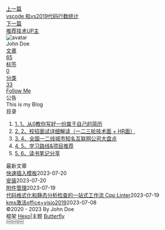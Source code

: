 <!DOCTYPE html><html lang="zh-CN" data-theme="light"><head><meta charset="UTF-8"><meta http-equiv="X-UA-Compatible" content="IE=edge"><meta name="viewport" content="width=device-width, initial-scale=1.0, maximum-scale=1.0"><title>学习资源 | Hexo</title><meta name="author" content="John Doe"><meta name="copyright" content="John Doe"><meta name="format-detection" content="telephone=no"><meta name="theme-color" content="#ffffff"><meta name="description" content="首先是学习圈的圈友独家资源：《阿秀的学习笔记》网站内容PDF版本，目前为第四版，第五版正在制作中，仅为阿秀的学习圈圈友提供！第四版链接: https:&#x2F;&#x2F;pan.baidu.com&#x2F;s&#x2F;19C2oieSDxpdkqR2kEqq-Wg 提取码: wvtm 一、《阿秀的学习圈》独享资源-校招求职一条龙服务 1、从0教你写好一份属于自己的简历一份合格的简历是怎样的？ 已完结 链接：https:&#x2F;&#x2F;www">
<meta property="og:type" content="article">
<meta property="og:title" content="学习资源">
<meta property="og:url" content="http://example.com/posts/%E5%AD%A6%E4%B9%A0/%E8%B5%84%E6%BA%90/%E5%AD%A6%E4%B9%A0%E8%B5%84%E6%BA%90.md">
<meta property="og:site_name" content="Hexo">
<meta property="og:description" content="首先是学习圈的圈友独家资源：《阿秀的学习笔记》网站内容PDF版本，目前为第四版，第五版正在制作中，仅为阿秀的学习圈圈友提供！第四版链接: https:&#x2F;&#x2F;pan.baidu.com&#x2F;s&#x2F;19C2oieSDxpdkqR2kEqq-Wg 提取码: wvtm 一、《阿秀的学习圈》独享资源-校招求职一条龙服务 1、从0教你写好一份属于自己的简历一份合格的简历是怎样的？ 已完结 链接：https:&#x2F;&#x2F;www">
<meta property="og:locale" content="zh_CN">
<meta property="og:image" content="https://i.loli.net/2021/02/24/5O1day2nriDzjSu.png">
<meta property="article:published_time" content="2023-03-07T09:36:33.000Z">
<meta property="article:modified_time" content="2023-05-17T07:32:59.832Z">
<meta property="article:author" content="John Doe">
<meta name="twitter:card" content="summary">
<meta name="twitter:image" content="https://i.loli.net/2021/02/24/5O1day2nriDzjSu.png"><link rel="shortcut icon" href="/img/web/favicon.png"><link rel="canonical" href="http://example.com/posts/%E5%AD%A6%E4%B9%A0/%E8%B5%84%E6%BA%90/%E5%AD%A6%E4%B9%A0%E8%B5%84%E6%BA%90.md"><link rel="preconnect" href="//cdn.jsdelivr.net"/><link rel="preconnect" href="//busuanzi.ibruce.info"/><link rel="stylesheet" href="/css/index.css"><link rel="stylesheet" href="https://cdn.jsdelivr.net/npm/@fortawesome/fontawesome-free/css/all.min.css" media="print" onload="this.media='all'"><link rel="stylesheet" href="https://cdn.jsdelivr.net/npm/@fancyapps/ui/dist/fancybox.min.css" media="print" onload="this.media='all'"><script>const GLOBAL_CONFIG = { 
  root: '/',
  algolia: undefined,
  localSearch: undefined,
  translate: undefined,
  noticeOutdate: undefined,
  highlight: {"plugin":"highlighjs","highlightCopy":true,"highlightLang":true,"highlightHeightLimit":false},
  copy: {
    success: '复制成功',
    error: '复制错误',
    noSupport: '浏览器不支持'
  },
  relativeDate: {
    homepage: false,
    post: false
  },
  runtime: '',
  date_suffix: {
    just: '刚刚',
    min: '分钟前',
    hour: '小时前',
    day: '天前',
    month: '个月前'
  },
  copyright: undefined,
  lightbox: 'fancybox',
  Snackbar: undefined,
  source: {
    justifiedGallery: {
      js: 'https://cdn.jsdelivr.net/npm/flickr-justified-gallery/dist/fjGallery.min.js',
      css: 'https://cdn.jsdelivr.net/npm/flickr-justified-gallery/dist/fjGallery.min.css'
    }
  },
  isPhotoFigcaption: false,
  islazyload: false,
  isAnchor: false,
  percent: {
    toc: true,
    rightside: false,
  }
}</script><script id="config-diff">var GLOBAL_CONFIG_SITE = {
  title: '学习资源',
  isPost: true,
  isHome: false,
  isHighlightShrink: false,
  isToc: true,
  postUpdate: '2023-05-17 15:32:59'
}</script><noscript><style type="text/css">
  #nav {
    opacity: 1
  }
  .justified-gallery img {
    opacity: 1
  }

  #recent-posts time,
  #post-meta time {
    display: inline !important
  }
</style></noscript><script>(win=>{
    win.saveToLocal = {
      set: function setWithExpiry(key, value, ttl) {
        if (ttl === 0) return
        const now = new Date()
        const expiryDay = ttl * 86400000
        const item = {
          value: value,
          expiry: now.getTime() + expiryDay,
        }
        localStorage.setItem(key, JSON.stringify(item))
      },

      get: function getWithExpiry(key) {
        const itemStr = localStorage.getItem(key)

        if (!itemStr) {
          return undefined
        }
        const item = JSON.parse(itemStr)
        const now = new Date()

        if (now.getTime() > item.expiry) {
          localStorage.removeItem(key)
          return undefined
        }
        return item.value
      }
    }
  
    win.getScript = url => new Promise((resolve, reject) => {
      const script = document.createElement('script')
      script.src = url
      script.async = true
      script.onerror = reject
      script.onload = script.onreadystatechange = function() {
        const loadState = this.readyState
        if (loadState && loadState !== 'loaded' && loadState !== 'complete') return
        script.onload = script.onreadystatechange = null
        resolve()
      }
      document.head.appendChild(script)
    })
  
    win.getCSS = (url,id = false) => new Promise((resolve, reject) => {
      const link = document.createElement('link')
      link.rel = 'stylesheet'
      link.href = url
      if (id) link.id = id
      link.onerror = reject
      link.onload = link.onreadystatechange = function() {
        const loadState = this.readyState
        if (loadState && loadState !== 'loaded' && loadState !== 'complete') return
        link.onload = link.onreadystatechange = null
        resolve()
      }
      document.head.appendChild(link)
    })
  
      win.activateDarkMode = function () {
        document.documentElement.setAttribute('data-theme', 'dark')
        if (document.querySelector('meta[name="theme-color"]') !== null) {
          document.querySelector('meta[name="theme-color"]').setAttribute('content', '#0d0d0d')
        }
      }
      win.activateLightMode = function () {
        document.documentElement.setAttribute('data-theme', 'light')
        if (document.querySelector('meta[name="theme-color"]') !== null) {
          document.querySelector('meta[name="theme-color"]').setAttribute('content', '#ffffff')
        }
      }
      const t = saveToLocal.get('theme')
    
          if (t === 'dark') activateDarkMode()
          else if (t === 'light') activateLightMode()
        
      const asideStatus = saveToLocal.get('aside-status')
      if (asideStatus !== undefined) {
        if (asideStatus === 'hide') {
          document.documentElement.classList.add('hide-aside')
        } else {
          document.documentElement.classList.remove('hide-aside')
        }
      }
    
    const detectApple = () => {
      if(/iPad|iPhone|iPod|Macintosh/.test(navigator.userAgent)){
        document.documentElement.classList.add('apple')
      }
    }
    detectApple()
    })(window)</script><meta name="generator" content="Hexo 6.3.0"></head><body><div id="sidebar"><div id="menu-mask"></div><div id="sidebar-menus"><div class="avatar-img is-center"><img src="https://i.loli.net/2021/02/24/5O1day2nriDzjSu.png" onerror="onerror=null;src='/img/web/friend_404.gif'" alt="avatar"/></div><div class="sidebar-site-data site-data is-center"><a href="/archives/"><div class="headline">文章</div><div class="length-num">65</div></a><a href="/tags/"><div class="headline">标签</div><div class="length-num">0</div></a><a href="/categories/"><div class="headline">分类</div><div class="length-num">33</div></a></div><hr/><div class="menus_items"><div class="menus_item"><a class="site-page" href="/"><i class="fa-fw fas fa-home"></i><span> 首页</span></a></div><div class="menus_item"><a class="site-page" href="/archives/"><i class="fa-fw fas fa-archive"></i><span> 时间轴</span></a></div><div class="menus_item"><a class="site-page" href="/tags/"><i class="fa-fw fas fa-tags"></i><span> 标签</span></a></div><div class="menus_item"><a class="site-page" href="/categories/"><i class="fa-fw fas fa-folder-open"></i><span> 分类</span></a></div><div class="menus_item"><a class="site-page" href="/link/"><i class="fa-fw fas fa-link"></i><span> 友链</span></a></div><div class="menus_item"><a class="site-page" href="/about/"><i class="fa-fw fas fa-heart"></i><span> 关于</span></a></div></div></div></div><div class="post" id="body-wrap"><header class="post-bg" id="page-header" style="background: linear-gradient(20deg, #0062be, #925696, #cc426e, #fb0347)"><nav id="nav"><span id="blog-info"><a href="/" title="Hexo"><span class="site-name">Hexo</span></a></span><div id="menus"><div class="menus_items"><div class="menus_item"><a class="site-page" href="/"><i class="fa-fw fas fa-home"></i><span> 首页</span></a></div><div class="menus_item"><a class="site-page" href="/archives/"><i class="fa-fw fas fa-archive"></i><span> 时间轴</span></a></div><div class="menus_item"><a class="site-page" href="/tags/"><i class="fa-fw fas fa-tags"></i><span> 标签</span></a></div><div class="menus_item"><a class="site-page" href="/categories/"><i class="fa-fw fas fa-folder-open"></i><span> 分类</span></a></div><div class="menus_item"><a class="site-page" href="/link/"><i class="fa-fw fas fa-link"></i><span> 友链</span></a></div><div class="menus_item"><a class="site-page" href="/about/"><i class="fa-fw fas fa-heart"></i><span> 关于</span></a></div></div><div id="toggle-menu"><a class="site-page" href="javascript:void(0);"><i class="fas fa-bars fa-fw"></i></a></div></div></nav><div id="post-info"><h1 class="post-title">学习资源</h1><div id="post-meta"><div class="meta-firstline"><span class="post-meta-date"><i class="far fa-calendar-alt fa-fw post-meta-icon"></i><span class="post-meta-label">发表于</span><time class="post-meta-date-created" datetime="2023-03-07T09:36:33.000Z" title="发表于 2023-03-07 17:36:33">2023-03-07</time><span class="post-meta-separator">|</span><i class="fas fa-history fa-fw post-meta-icon"></i><span class="post-meta-label">更新于</span><time class="post-meta-date-updated" datetime="2023-05-17T07:32:59.832Z" title="更新于 2023-05-17 15:32:59">2023-05-17</time></span><span class="post-meta-categories"><span class="post-meta-separator">|</span><i class="fas fa-inbox fa-fw post-meta-icon"></i><a class="post-meta-categories" href="/categories/%E5%AD%A6%E4%B9%A0/">学习</a><i class="fas fa-angle-right post-meta-separator"></i><i class="fas fa-inbox fa-fw post-meta-icon"></i><a class="post-meta-categories" href="/categories/%E5%AD%A6%E4%B9%A0/%E8%B5%84%E6%BA%90/">资源</a></span></div><div class="meta-secondline"><span class="post-meta-separator">|</span><span class="post-meta-pv-cv" id="" data-flag-title="学习资源"><i class="far fa-eye fa-fw post-meta-icon"></i><span class="post-meta-label">阅读量:</span><span id="busuanzi_value_page_pv"><i class="fa-solid fa-spinner fa-spin"></i></span></span></div></div></div></header><main class="layout" id="content-inner"><div id="post"><article class="post-content" id="article-container"><p>首先是学习圈的圈友独家资源：《阿秀的学习笔记》网站内容PDF版本，目前为第四版，第五版正在制作中，仅为阿秀的学习圈圈友提供！第四版链接: <a target="_blank" rel="noopener" href="https://pan.baidu.com/s/19C2oieSDxpdkqR2kEqq-Wg">https://pan.baidu.com/s/19C2oieSDxpdkqR2kEqq-Wg</a> 提取码: wvtm</p>
<p>一、《阿秀的学习圈》独享资源-校招求职一条龙服务</p>
<h1 id="1、从0教你写好一份属于自己的简历"><a href="#1、从0教你写好一份属于自己的简历" class="headerlink" title="1、从0教你写好一份属于自己的简历"></a>1、从0教你写好一份属于自己的简历</h1><p>一份合格的简历是怎样的？ 已完结 链接：<a target="_blank" rel="noopener" href="https://www.yuque.com/docs/share/29d989cc-86e1-48cf-b731-d39030388685">https://www.yuque.com/docs/share/29d989cc-86e1-48cf-b731-d39030388685</a><br>个人信息模块要这么写 已完结 链接：<a target="_blank" rel="noopener" href="https://www.yuque.com/docs/share/526aa724-f87b-43bd-b519-6058537891ec">https://www.yuque.com/docs/share/526aa724-f87b-43bd-b519-6058537891ec</a><br>教育背景模块要这么写 已完结 链接：<a target="_blank" rel="noopener" href="https://www.yuque.com/docs/share/6d1698af-6a68-451f-b95e-496527a8f7cb">https://www.yuque.com/docs/share/6d1698af-6a68-451f-b95e-496527a8f7cb</a><br>专业技能模块要这么写 已完结 链接：<a target="_blank" rel="noopener" href="https://www.yuque.com/docs/share/8d71bc4e-6426-4141-9d44-0710b45205bd">https://www.yuque.com/docs/share/8d71bc4e-6426-4141-9d44-0710b45205bd</a><br>实习经历模块要这么写 已完结 链接：<a target="_blank" rel="noopener" href="https://www.yuque.com/docs/share/f44e4e04-35e1-4b63-ac1c-32fa508f7b49">https://www.yuque.com/docs/share/f44e4e04-35e1-4b63-ac1c-32fa508f7b49</a><br>项目经验模块要这么写 已完结 链接：<a target="_blank" rel="noopener" href="https://www.yuque.com/docs/share/30fd8b4c-ce0d-486f-aacd-bc094d6e7a27">https://www.yuque.com/docs/share/30fd8b4c-ce0d-486f-aacd-bc094d6e7a27</a><br>校园经历模块要这么写 已完结 链接：<a target="_blank" rel="noopener" href="https://www.yuque.com/docs/share/e0ecb501-5879-4676-9da2-e5c1d04a39fe">https://www.yuque.com/docs/share/e0ecb501-5879-4676-9da2-e5c1d04a39fe</a><br>奖项证书模块要这么写 已完结 链接：<a target="_blank" rel="noopener" href="https://www.yuque.com/docs/share/26c7c18e-5d59-45a1-a1c7-e8b895cb9b96">https://www.yuque.com/docs/share/26c7c18e-5d59-45a1-a1c7-e8b895cb9b96</a><br>科研论文模块要这么写 已完结 链接：<a target="_blank" rel="noopener" href="https://www.yuque.com/docs/share/4120ccbd-b4fc-4292-8762-d1dd577ce802">https://www.yuque.com/docs/share/4120ccbd-b4fc-4292-8762-d1dd577ce802</a><br>自我评价模块要这么写 已完结 链接：<a target="_blank" rel="noopener" href="https://www.yuque.com/docs/share/a32f6781-5d9a-4286-8db9-35746b082624">https://www.yuque.com/docs/share/a32f6781-5d9a-4286-8db9-35746b082624</a><br>简历优秀文案&amp;叙述分享 已完结 链接：<a target="_blank" rel="noopener" href="https://www.yuque.com/docs/share/bedc9a5b-4eb1-4166-a8ab-5cb1de7c6e7d">https://www.yuque.com/docs/share/bedc9a5b-4eb1-4166-a8ab-5cb1de7c6e7d</a><br>优秀简历模板分享 已完结 链接：<a target="_blank" rel="noopener" href="https://www.yuque.com/docs/share/d51586de-b3c2-44ed-a409-5aac10b233c0">https://www.yuque.com/docs/share/d51586de-b3c2-44ed-a409-5aac10b233c0</a></p>
<h1 id="2、校招面试详细解读（一二三轮技术面-HR面）"><a href="#2、校招面试详细解读（一二三轮技术面-HR面）" class="headerlink" title="2、校招面试详细解读（一二三轮技术面 + HR面）"></a>2、校招面试详细解读（一二三轮技术面 + HR面）</h1><p>校招大厂技术岗面试基本知识 已完结  链接：<a target="_blank" rel="noopener" href="https://www.yuque.com/docs/share/023e3cea-fc87-4823-9e59-9f6cdee3b32d">https://www.yuque.com/docs/share/023e3cea-fc87-4823-9e59-9f6cdee3b32d</a><br>一轮技术面 已完结  链接：<a target="_blank" rel="noopener" href="https://www.yuque.com/docs/share/9f9545e2-4efa-4a95-9f7f-0a4f78de3f51">https://www.yuque.com/docs/share/9f9545e2-4efa-4a95-9f7f-0a4f78de3f51</a><br>二轮技术面 已完结   链接：<a target="_blank" rel="noopener" href="https://www.yuque.com/docs/share/81d7d11b-fcff-4a37-90fd-ae0dec622ccf">https://www.yuque.com/docs/share/81d7d11b-fcff-4a37-90fd-ae0dec622ccf</a><br>三轮技术面 已完结   链接：<a target="_blank" rel="noopener" href="https://www.yuque.com/docs/share/d7264ba9-0d08-4d3e-b248-e9ce13375949">https://www.yuque.com/docs/share/d7264ba9-0d08-4d3e-b248-e9ce13375949</a><br>交叉面 已完结  链接：<a target="_blank" rel="noopener" href="https://www.yuque.com/docs/share/cf8e8fa9-92ed-4a17-be56-a90cf280d431">https://www.yuque.com/docs/share/cf8e8fa9-92ed-4a17-be56-a90cf280d431</a><br>HR面详细解读 已完结（包括常见回答话术） 链接： <a target="_blank" rel="noopener" href="https://www.yuque.com/docs/share/bca09dd9-16f8-43a6-b231-79fdfa5ea084">https://www.yuque.com/docs/share/bca09dd9-16f8-43a6-b231-79fdfa5ea084</a></p>
<h1 id="4、全国一二线城市知名互联网公司大盘点"><a href="#4、全国一二线城市知名互联网公司大盘点" class="headerlink" title="4、全国一二线城市知名互联网公司大盘点"></a>4、全国一二线城市知名互联网公司大盘点</h1><p>上海互联网公司盘点（已完结，共225家）链接：<a target="_blank" rel="noopener" href="https://www.yuque.com/docs/share/49d754e1-b868-46e4-ab02-8e2b153799fc">https://www.yuque.com/docs/share/49d754e1-b868-46e4-ab02-8e2b153799fc</a><br>北京互联网公司盘点（已完结，共82家) 链接：<a target="_blank" rel="noopener" href="https://www.yuque.com/docs/share/239796b1-bca4-4048-a63d-3e421dd10ea4">https://www.yuque.com/docs/share/239796b1-bca4-4048-a63d-3e421dd10ea4</a><br>杭州互联网公司盘点（已完结，共101家） 链接：<a target="_blank" rel="noopener" href="https://www.yuque.com/docs/share/dd41eee7-6c88-4659-a21c-9fdf11d1b12e">https://www.yuque.com/docs/share/dd41eee7-6c88-4659-a21c-9fdf11d1b12e</a><br>广州互联网盘点（已完结， 共96家）链接：<a target="_blank" rel="noopener" href="https://www.yuque.com/docs/share/69a6d864-7806-4e4c-84c0-506c543dfc93">https://www.yuque.com/docs/share/69a6d864-7806-4e4c-84c0-506c543dfc93</a><br>深圳互联网盘点(已完结, 共108家)    链接：<a target="_blank" rel="noopener" href="https://www.yuque.com/docs/share/ed985935-65a7-489e-82b0-c1e2259ede50">https://www.yuque.com/docs/share/ed985935-65a7-489e-82b0-c1e2259ede50</a><br>武汉互联网盘点（已完结，共68家） 链接：<a target="_blank" rel="noopener" href="https://www.yuque.com/docs/share/09175e89-382a-4a0c-9299-4f2c2d8c32ae">https://www.yuque.com/docs/share/09175e89-382a-4a0c-9299-4f2c2d8c32ae</a><br>西安互联网盘点（已完结，共45家）链接：<a target="_blank" rel="noopener" href="https://www.yuque.com/docs/share/7a4fcaf2-81fe-42ba-b1a5-5daa64a41d71">https://www.yuque.com/docs/share/7a4fcaf2-81fe-42ba-b1a5-5daa64a41d71</a><br>济南互联网盘点（已完结，共14家）链接：<a target="_blank" rel="noopener" href="https://www.yuque.com/docs/share/62be2e0b-5e61-4de5-8d90-706519f1c3bc">https://www.yuque.com/docs/share/62be2e0b-5e61-4de5-8d90-706519f1c3bc</a><br>山东互联网盘点（已完结，共28家） 链接 <a target="_blank" rel="noopener" href="https://www.yuque.com/docs/share/122f8d61-9876-4160-ba2e-ed56047c9080">https://www.yuque.com/docs/share/122f8d61-9876-4160-ba2e-ed56047c9080</a><br>苏州互联网公司盘点（已完结，共38家） 链接：<a target="_blank" rel="noopener" href="https://www.yuque.com/docs/share/8a010f17-a528-4068-a577-43d4ca6b9256">https://www.yuque.com/docs/share/8a010f17-a528-4068-a577-43d4ca6b9256</a></p>
<h1 id="5、学习路线-amp-项目推荐"><a href="#5、学习路线-amp-项目推荐" class="headerlink" title="5、学习路线&amp;项目推荐"></a>5、学习路线&amp;项目推荐</h1><p>学习路线导读（强烈建议看一看）已完结 <a target="_blank" rel="noopener" href="https://www.yuque.com/docs/share/c01a4794-9a04-4adb-ba74-965401399e9d">https://www.yuque.com/docs/share/c01a4794-9a04-4adb-ba74-965401399e9d</a><br>阿秀自己自学CS过程中的学习心得 （已完结） <a target="_blank" rel="noopener" href="https://www.yuque.com/docs/share/e34d01e9-0b23-4f02-ab17-9353d201a357">https://www.yuque.com/docs/share/e34d01e9-0b23-4f02-ab17-9353d201a357</a><br>C学习路线（小白求职版）（已完结） <a target="_blank" rel="noopener" href="https://www.yuque.com/docs/share/2f0fde4a-1ae5-45f3-90b7-21e81dd4fa76">https://www.yuque.com/docs/share/2f0fde4a-1ae5-45f3-90b7-21e81dd4fa76</a><br>C&#x2F;C项目推荐 已完结 共8个<a target="_blank" rel="noopener" href="https://www.yuque.com/docs/share/55b9d089-37cc-4060-a0f5-40f018befb85">https://www.yuque.com/docs/share/55b9d089-37cc-4060-a0f5-40f018befb85</a><br>操作系统学习路线 已完结   <a target="_blank" rel="noopener" href="https://www.yuque.com/docs/share/f3a97eb5-e5d1-4bf4-a0c2-10c7d83eeeb7">https://www.yuque.com/docs/share/f3a97eb5-e5d1-4bf4-a0c2-10c7d83eeeb7</a><br>计算机网络&amp;精进学习路线已完结 <a target="_blank" rel="noopener" href="https://www.yuque.com/docs/share/88e2b500-fc85-4429-97d2-deae581a1dff">https://www.yuque.com/docs/share/88e2b500-fc85-4429-97d2-deae581a1dff</a></p>
<h1 id="6、读书笔记分享"><a href="#6、读书笔记分享" class="headerlink" title="6、读书笔记分享"></a>6、读书笔记分享</h1><p>《深度探索C++对象模型》读书笔记 已完结 链接：<a target="_blank" rel="noopener" href="https://www.yuque.com/docs/share/e3869134-783f-4179-b641-51a4ee018ae6">https://www.yuque.com/docs/share/e3869134-783f-4179-b641-51a4ee018ae6</a><br>《MySQL必知必会》读书笔记 已完结 <a target="_blank" rel="noopener" href="https://www.yuque.com/docs/share/208b1355-f5cc-4feb-8fe7-42e4ff3e1e72">https://www.yuque.com/docs/share/208b1355-f5cc-4feb-8fe7-42e4ff3e1e72</a></p>
</article><div class="post-copyright"><div class="post-copyright__author"><span class="post-copyright-meta">文章作者: </span><span class="post-copyright-info"><a href="http://example.com">John Doe</a></span></div><div class="post-copyright__type"><span class="post-copyright-meta">文章链接: </span><span class="post-copyright-info"><a href="http://example.com/posts/%E5%AD%A6%E4%B9%A0/%E8%B5%84%E6%BA%90/%E5%AD%A6%E4%B9%A0%E8%B5%84%E6%BA%90.md">http://example.com/posts/%E5%AD%A6%E4%B9%A0/%E8%B5%84%E6%BA%90/%E5%AD%A6%E4%B9%A0%E8%B5%84%E6%BA%90.md</a></span></div><div class="post-copyright__notice"><span class="post-copyright-meta">版权声明: </span><span class="post-copyright-info">本博客所有文章除特别声明外，均采用 <a href="https://creativecommons.org/licenses/by-nc-sa/4.0/" target="_blank">CC BY-NC-SA 4.0</a> 许可协议。转载请注明来自 <a href="http://example.com" target="_blank">Hexo</a>！</span></div></div><div class="tag_share"><div class="post-meta__tag-list"></div><div class="post_share"><div class="social-share" data-image="https://i.loli.net/2021/02/24/5O1day2nriDzjSu.png" data-sites="facebook,twitter,wechat,weibo,qq"></div><link rel="stylesheet" href="https://cdn.jsdelivr.net/npm/butterfly-extsrc/sharejs/dist/css/share.min.css" media="print" onload="this.media='all'"><script src="https://cdn.jsdelivr.net/npm/butterfly-extsrc/sharejs/dist/js/social-share.min.js" defer></script></div></div><nav class="pagination-post" id="pagination"><div class="prev-post pull-left"><a href="/posts/%E5%AD%A6%E4%B9%A0/%E6%8A%80%E5%B7%A7/vscode-%E5%92%8Cvs2019%E4%BB%A3%E7%A0%81%E8%A1%8C%E6%95%B0%E7%BB%9F%E8%AE%A1.md" title="vscode 和vs2019代码行数统计"><div class="cover" style="background: var(--default-bg-color)"></div><div class="pagination-info"><div class="label">上一篇</div><div class="prev_info">vscode 和vs2019代码行数统计</div></div></a></div><div class="next-post pull-right"><a href="/posts/%E5%AD%A6%E4%B9%A0/%E8%B5%84%E6%BA%90/%E6%8E%A8%E8%8D%90%E6%8A%80%E6%9C%AFup%E4%B8%BB.md" title="推荐技术UP主"><div class="cover" style="background: var(--default-bg-color)"></div><div class="pagination-info"><div class="label">下一篇</div><div class="next_info">推荐技术UP主</div></div></a></div></nav></div><div class="aside-content" id="aside-content"><div class="card-widget card-info"><div class="is-center"><div class="avatar-img"><img src="https://i.loli.net/2021/02/24/5O1day2nriDzjSu.png" onerror="this.onerror=null;this.src='/img/web/friend_404.gif'" alt="avatar"/></div><div class="author-info__name">John Doe</div><div class="author-info__description"></div></div><div class="card-info-data site-data is-center"><a href="/archives/"><div class="headline">文章</div><div class="length-num">65</div></a><a href="/tags/"><div class="headline">标签</div><div class="length-num">0</div></a><a href="/categories/"><div class="headline">分类</div><div class="length-num">33</div></a></div><a id="card-info-btn" target="_blank" rel="noopener" href="https://github.com/xxxxxx"><i class="fab fa-github"></i><span>Follow Me</span></a></div><div class="card-widget card-announcement"><div class="item-headline"><i class="fas fa-bullhorn fa-shake"></i><span>公告</span></div><div class="announcement_content">This is my Blog</div></div><div class="sticky_layout"><div class="card-widget" id="card-toc"><div class="item-headline"><i class="fas fa-stream"></i><span>目录</span><span class="toc-percentage"></span></div><div class="toc-content"><ol class="toc"><li class="toc-item toc-level-1"><a class="toc-link" href="#1%E3%80%81%E4%BB%8E0%E6%95%99%E4%BD%A0%E5%86%99%E5%A5%BD%E4%B8%80%E4%BB%BD%E5%B1%9E%E4%BA%8E%E8%87%AA%E5%B7%B1%E7%9A%84%E7%AE%80%E5%8E%86"><span class="toc-number">1.</span> <span class="toc-text">1、从0教你写好一份属于自己的简历</span></a></li><li class="toc-item toc-level-1"><a class="toc-link" href="#2%E3%80%81%E6%A0%A1%E6%8B%9B%E9%9D%A2%E8%AF%95%E8%AF%A6%E7%BB%86%E8%A7%A3%E8%AF%BB%EF%BC%88%E4%B8%80%E4%BA%8C%E4%B8%89%E8%BD%AE%E6%8A%80%E6%9C%AF%E9%9D%A2-HR%E9%9D%A2%EF%BC%89"><span class="toc-number">2.</span> <span class="toc-text">2、校招面试详细解读（一二三轮技术面 + HR面）</span></a></li><li class="toc-item toc-level-1"><a class="toc-link" href="#4%E3%80%81%E5%85%A8%E5%9B%BD%E4%B8%80%E4%BA%8C%E7%BA%BF%E5%9F%8E%E5%B8%82%E7%9F%A5%E5%90%8D%E4%BA%92%E8%81%94%E7%BD%91%E5%85%AC%E5%8F%B8%E5%A4%A7%E7%9B%98%E7%82%B9"><span class="toc-number">3.</span> <span class="toc-text">4、全国一二线城市知名互联网公司大盘点</span></a></li><li class="toc-item toc-level-1"><a class="toc-link" href="#5%E3%80%81%E5%AD%A6%E4%B9%A0%E8%B7%AF%E7%BA%BF-amp-%E9%A1%B9%E7%9B%AE%E6%8E%A8%E8%8D%90"><span class="toc-number">4.</span> <span class="toc-text">5、学习路线&amp;项目推荐</span></a></li><li class="toc-item toc-level-1"><a class="toc-link" href="#6%E3%80%81%E8%AF%BB%E4%B9%A6%E7%AC%94%E8%AE%B0%E5%88%86%E4%BA%AB"><span class="toc-number">5.</span> <span class="toc-text">6、读书笔记分享</span></a></li></ol></div></div><div class="card-widget card-recent-post"><div class="item-headline"><i class="fas fa-history"></i><span>最新文章</span></div><div class="aside-list"><div class="aside-list-item no-cover"><div class="content"><a class="title" href="/posts/%E9%85%8D%E7%BD%AE/ob%E9%85%8D%E7%BD%AE/%E5%BF%AB%E9%80%9F%E6%8F%92%E5%85%A5%E6%A8%A1%E6%9D%BF.md" title="快速插入模板">快速插入模板</a><time datetime="2023-07-20T07:34:25.000Z" title="发表于 2023-07-20 15:34:25">2023-07-20</time></div></div><div class="aside-list-item no-cover"><div class="content"><a class="title" href="/posts/%E8%AF%AD%E8%A8%80/Rust/%E5%AE%89%E8%A3%85.md" title="安装">安装</a><time datetime="2023-07-20T02:27:40.000Z" title="发表于 2023-07-20 10:27:40">2023-07-20</time></div></div><div class="aside-list-item no-cover"><div class="content"><a class="title" href="/posts/%E9%85%8D%E7%BD%AE/ob%E9%85%8D%E7%BD%AE/%E9%99%84%E4%BB%B6%E7%AE%A1%E7%90%86.md" title="附件管理">附件管理</a><time datetime="2023-07-19T07:52:53.000Z" title="发表于 2023-07-19 15:52:53">2023-07-19</time></div></div><div class="aside-list-item no-cover"><div class="content"><a class="title" href="/posts/%E8%AF%AD%E8%A8%80/c/%E4%BB%A3%E7%A0%81%E6%A0%BC%E5%BC%8F%E5%8C%96%E5%92%8C%E9%9D%99%E6%80%81%E5%88%86%E6%9E%90%E6%A3%80%E6%9F%A5%E7%9A%84%E4%B8%80%E7%AB%99%E5%BC%8F%E5%B7%A5%E4%BD%9C%E6%B5%81-cpp-linter.md" title="代码格式化和静态分析检查的一站式工作流 Cpp Linter">代码格式化和静态分析检查的一站式工作流 Cpp Linter</a><time datetime="2023-07-19T01:17:32.000Z" title="发表于 2023-07-19 09:17:32">2023-07-19</time></div></div><div class="aside-list-item no-cover"><div class="content"><a class="title" href="/posts/%E8%A7%A3%E5%86%B3%E6%96%B9%E6%A1%88/%E5%85%B6%E4%BB%96/kms%E6%BF%80%E6%B4%BBoffice-visio2019.md" title="kms激活office+visio2019">kms激活office+visio2019</a><time datetime="2023-07-08T11:46:22.000Z" title="发表于 2023-07-08 19:46:22">2023-07-08</time></div></div></div></div></div></div></main><footer id="footer"><div id="footer-wrap"><div class="copyright">&copy;2020 - 2023 By John Doe</div><div class="framework-info"><span>框架 </span><a target="_blank" rel="noopener" href="https://hexo.io">Hexo</a><span class="footer-separator">|</span><span>主题 </span><a target="_blank" rel="noopener" href="https://github.com/jerryc127/hexo-theme-butterfly">Butterfly</a></div></div></footer></div><div id="rightside"><div id="rightside-config-hide"><button id="readmode" type="button" title="阅读模式"><i class="fas fa-book-open"></i></button><button id="darkmode" type="button" title="浅色和深色模式转换"><i class="fas fa-adjust"></i></button><button id="hide-aside-btn" type="button" title="单栏和双栏切换"><i class="fas fa-arrows-alt-h"></i></button></div><div id="rightside-config-show"><button id="rightside_config" type="button" title="设置"><i class="fas fa-cog fa-spin"></i></button><button class="close" id="mobile-toc-button" type="button" title="目录"><i class="fas fa-list-ul"></i></button><button id="go-up" type="button" title="回到顶部"><span class="scroll-percent"></span><i class="fas fa-arrow-up"></i></button></div></div><div><script src="/js/utils.js"></script><script src="/js/main.js"></script><script src="https://cdn.jsdelivr.net/npm/@fancyapps/ui/dist/fancybox.umd.min.js"></script><div class="js-pjax"></div><script defer="defer" id="ribbon" src="https://cdn.jsdelivr.net/npm/butterfly-extsrc/dist/canvas-ribbon.min.js" size="150" alpha="0.6" zIndex="-1" mobile="false" data-click="false"></script><script async data-pjax src="//busuanzi.ibruce.info/busuanzi/2.3/busuanzi.pure.mini.js"></script></div></body></html>
